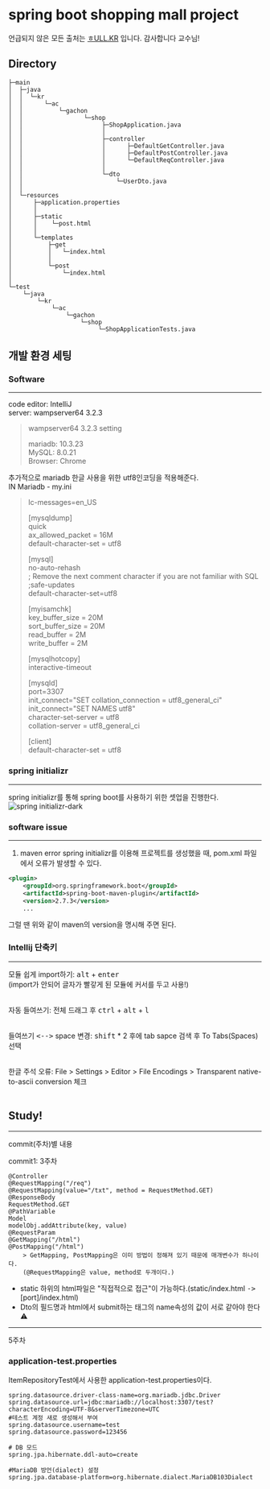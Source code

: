 # spring boot shopping mall project
언급되지 않은 모든 출처는 [ㅎULL.KR](https://hull.kr/) 입니다. 감사합니다 교수님!
## Directory
```
├─main
│  ├─java
│  │  └─kr
│  │      └─ac
│  │          └─gachon
│  │                 └─shop
│  │                      ├─ShopApplication.java
│  │                      │
│  │                      ├─controller
│  │                      │      ├─DefaultGetController.java
│  │                      │      ├─DefaultPostController.java
│  │                      │      └─DefaultReqController.java
│  │                      │
│  │                      └─dto
│  │                          └─UserDto.java
│  │
│  └─resources
│      ├─application.properties
│      │
│      ├─static
│      │    └─post.html
│      │
│      └─templates
│          ├─get
│          │   └─index.html
│          │
│          └─post
│              └─index.html
│
└─test
    └─java
        └─kr
            └─ac
                └─gachon
                    └─shop
                         └─ShopApplicationTests.java
```
## 개발 환경 세팅
### Software
<hr>

code editor: IntelliJ<br>
server: wampserver64 3.2.3<br>
> wampserver64 3.2.3 setting<br>
> 
> mariadb: 10.3.23<br>
> MySQL: 8.0.21<br>
> Browser: Chrome
>
추가적으로 mariadb 한글 사용을 위한 utf8인코딩을 적용해준다.<br>
IN Mariadb - my.ini
> lc-messages=en_US <br>
> 
> [mysqldump] <br>
> quick <br>
> ax_allowed_packet = 16M <br>
> default-character-set = utf8 <br>
> 
> [mysql] <br>
> no-auto-rehash <br>
> ; Remove the next comment character if you are not familiar with SQL <br>
> ;safe-updates <br>
> default-character-set=utf8 <br>
> 
> [myisamchk] <br>
> key_buffer_size = 20M <br>
> sort_buffer_size = 20M <br>
> read_buffer = 2M <br>
> write_buffer = 2M <br>
>
> [mysqlhotcopy] <br>
> interactive-timeout <br>
>
> [mysqld] <br>
> port=3307 <br>
> init_connect="SET collation_connection = utf8_general_ci" <br>
> init_connect="SET NAMES utf8" <br>
> character-set-server = utf8 <br>
> collation-server = utf8_general_ci <br>
>
> [client] <br>
> default-character-set = utf8 <br>

### spring initializr
<hr>

spring initializr를 통해 spring boot를 사용하기 위한 셋업을 진행한다.<br>
![spring initializr-dark](https://user-images.githubusercontent.com/70733949/190141562-a4661503-3030-4685-9303-174e4c2b65ec.png)

### software issue
<hr>

1. maven error
spring initializr를 이용해 프로젝트를 생성했을 때, pom.xml 파일에서 오류가 발생할 수 있다.
```xml
<plugin>
    <groupId>org.springframework.boot</groupId>
    <artifactId>spring-boot-maven-plugin</artifactId>
    <version>2.7.3</version>
    ...
```
그럴 땐 위와 같이 maven의 version을 명시해 주면 된다.

### Intellij 단축키
<hr>

모듈 쉽게 import하기: <kbd>alt</kbd> + <kbd>enter</kbd><br>
(import가 안되어 글자가 빨갛게 된 모듈에 커서를 두고 사용!)<br>
<br>

자동 들여쓰기: 전체 드래그 후 <kbd>ctrl</kbd> + <kbd>alt</kbd> + <kbd>l</kbd><br>
<br>

들여쓰기 <kbd><--></kbd> space 변경: <kbd>shift</kbd> * 2 후에 tab sapce 검색 후 To Tabs(Spaces)선택<br>
<br>

한글 주석 오류: File > Settings > Editor > File Encodings > Transparent native-to-ascii conversion 체크<br>
<br>

## Study!
<hr>

commit(주차)별 내용

commit1: 3주차
```
@Controller
@RequestMapping("/req")
@RequestMapping(value="/txt", method = RequestMethod.GET)
@ResponseBody
RequestMethod.GET
@PathVariable
Model
modelObj.addAttribute(key, value)
@RequestParam
@GetMapping("/html")
@PostMapping("/html")
    > GetMapping, PostMapping은 이미 방법이 정해져 있기 때문에 매개변수가 하나이다.
    (@RequestMapping은 value, method로 두개이다.)
```
* static 하위의 html파일은 "직접적으로 접근"이 가능하다.(static/index.html <kbd>-></kbd>[port]/index.html)
* Dto의 필드명과 html에서 submit하는 태그의 name속성의 값이 서로 같아야 한다 ⚠
<hr>

5주차
### application-test.properties

ItemRepositoryTest에서 사용한 application-test.properties이다.
```properties
spring.datasource.driver-class-name=org.mariadb.jdbc.Driver
spring.datasource.url=jdbc:mariadb://localhost:3307/test?characterEncoding=UTF-8&serverTimezone=UTC
#테스트 계정 새로 생성해서 부여
spring.datasource.username=test
spring.datasource.password=123456

# DB 모드
spring.jpa.hibernate.ddl-auto=create

#MariaDB 방언(dialect) 설정
spring.jpa.database-platform=org.hibernate.dialect.MariaDB103Dialect
```